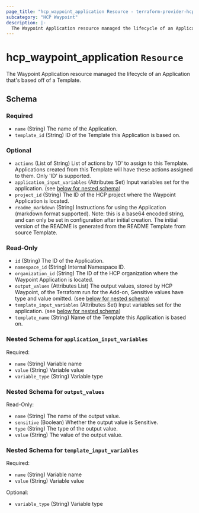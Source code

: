 ```yaml
---
page_title: "hcp_waypoint_application Resource - terraform-provider-hcp"
subcategory: "HCP Waypoint"
description: |-
  The Waypoint Application resource managed the lifecycle of an Application that's based off of a Template.
---
```


# hcp_waypoint_application `Resource`



The Waypoint Application resource managed the lifecycle of an Application that's based off of a Template.

<!-- schema generated by tfplugindocs -->
## Schema

### Required

- `name` (String) The name of the Application.
- `template_id` (String) ID of the Template this Application is based on.

### Optional

- `actions` (List of String) List of actions by 'ID' to assign to this Template. Applications created from this Template will have these actions assigned to them. Only 'ID' is supported.
- `application_input_variables` (Attributes Set) Input variables set for the application. (see [below for nested schema](#nestedatt--application_input_variables))
- `project_id` (String) The ID of the HCP project where the Waypoint Application is located.
- `readme_markdown` (String) Instructions for using the Application (markdown format supported). Note: this is a base64 encoded string, and can only be set in configuration after initial creation. The initial version of the README is generated from the README Template from source Template.

### Read-Only

- `id` (String) The ID of the Application.
- `namespace_id` (String) Internal Namespace ID.
- `organization_id` (String) The ID of the HCP organization where the Waypoint Application is located.
- `output_values` (Attributes List) The output values, stored by HCP Waypoint, of the Terraform run for the Add-on, Sensitive values have type and value omitted. (see [below for nested schema](#nestedatt--output_values))
- `template_input_variables` (Attributes Set) Input variables set for the application. (see [below for nested schema](#nestedatt--template_input_variables))
- `template_name` (String) Name of the Template this Application is based on.

<a id="nestedatt--application_input_variables"></a>
### Nested Schema for `application_input_variables`

Required:

- `name` (String) Variable name
- `value` (String) Variable value
- `variable_type` (String) Variable type


<a id="nestedatt--output_values"></a>
### Nested Schema for `output_values`

Read-Only:

- `name` (String) The name of the output value.
- `sensitive` (Boolean) Whether the output value is Sensitive.
- `type` (String) The type of the output value.
- `value` (String) The value of the output value.


<a id="nestedatt--template_input_variables"></a>
### Nested Schema for `template_input_variables`

Required:

- `name` (String) Variable name
- `value` (String) Variable value

Optional:

- `variable_type` (String) Variable type
